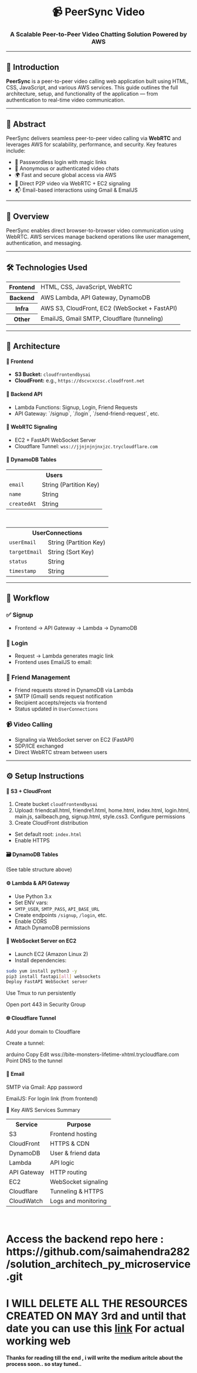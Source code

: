 <h1 align="center">📹 PeerSync Video</h1>
<h3 align="center">A Scalable Peer-to-Peer Video Chatting Solution Powered by AWS</h3>

---

## 📖 Introduction

**PeerSync** is a peer-to-peer video calling web application built using HTML, CSS, JavaScript, and various AWS services. This guide outlines the full architecture, setup, and functionality of the application — from authentication to real-time video communication.

---

## 📄 Abstract

PeerSync delivers seamless peer-to-peer video calling via **WebRTC** and leverages AWS for scalability, performance, and security. Key features include:

- 🔑 Passwordless login with magic links
- 👤 Anonymous or authenticated video chats
- 🌍 Fast and secure global access via AWS
- 📡 Direct P2P video via WebRTC + EC2 signaling
- 📬 Email-based interactions using Gmail & EmailJS

---

## 🚀 Overview

PeerSync enables direct browser-to-browser video communication using WebRTC. AWS services manage backend operations like user management, authentication, and messaging.

---

## 🛠️ Technologies Used

<table>
  <tr><th>Frontend</th><td>HTML, CSS, JavaScript, WebRTC</td></tr>
  <tr><th>Backend</th><td>AWS Lambda, API Gateway, DynamoDB</td></tr>
  <tr><th>Infra</th><td>AWS S3, CloudFront, EC2 (WebSocket + FastAPI)</td></tr>
  <tr><th>Other</th><td>EmailJS, Gmail SMTP, Cloudflare (tunneling)</td></tr>
</table>

---

## 🧱 Architecture

<h4>🔹 Frontend</h4>
<ul>
  <li><b>S3 Bucket:</b> <code>cloudfrontendbysai</code></li>
  <li><b>CloudFront:</b> e.g., <code>https://dscvcxccsc.cloudfront.net</code></li>
</ul>

<h4>🔹 Backend API</h4>
<ul>
  <li>Lambda Functions: Signup, Login, Friend Requests</li>
  <li>API Gateway: `/signup`, `/login`, `/send-friend-request`, etc.</li>
</ul>

<h4>🔹 WebRTC Signaling</h4>
<ul>
  <li>EC2 + FastAPI WebSocket Server</li>
  <li>Cloudflare Tunnel: <code>wss://jjnjnjnjnxjzc.trycloudflare.com</code></li>
</ul>

<h4>🔹 DynamoDB Tables</h4>

<table>
  <tr><th colspan="2">Users</th></tr>
  <tr><td><code>email</code></td><td>String (Partition Key)</td></tr>
  <tr><td><code>name</code></td><td>String</td></tr>
  <tr><td><code>createdAt</code></td><td>String</td></tr>
</table>

<br/>

<table>
  <tr><th colspan="2">UserConnections</th></tr>
  <tr><td><code>userEmail</code></td><td>String (Partition Key)</td></tr>
  <tr><td><code>targetEmail</code></td><td>String (Sort Key)</td></tr>
  <tr><td><code>status</code></td><td>String</td></tr>
  <tr><td><code>timestamp</code></td><td>String</td></tr>
</table>

---

## 🔄 Workflow

### ✅ Signup
- Frontend → API Gateway → Lambda → DynamoDB

### 🔐 Login
- Request → Lambda generates magic link
- Frontend uses EmailJS to email:

### 👥 Friend Management
- Friend requests stored in DynamoDB via Lambda
- SMTP (Gmail) sends request notification
- Recipient accepts/rejects via frontend
- Status updated in `UserConnections`

### 📹 Video Calling
- Signaling via WebSocket server on EC2 (FastAPI)
- SDP/ICE exchanged
- Direct WebRTC stream between users

---

## ⚙️ Setup Instructions

<h4>🧰 S3 + CloudFront</h4>

1. Create bucket `cloudfrontendbysai`
2. Upload:
friendcall.html, friendre1.html, home.html, index.html, login.html, main.js, sailbeach.png, signup.html, style.css3. Configure permissions
4. Create CloudFront distribution
- Set default root: `index.html`
- Enable HTTPS

<h4>🗃️ DynamoDB Tables</h4>
(See table structure above)

<h4>⚙️ Lambda & API Gateway</h4>

- Use Python 3.x
- Set ENV vars:
- `SMTP_USER`, `SMTP_PASS`, `API_BASE_URL`
- Create endpoints `/signup`, `/login`, etc.
- Enable CORS
- Attach DynamoDB permissions

<h4>💬 WebSocket Server on EC2</h4>

- Launch EC2 (Amazon Linux 2)
- Install dependencies:
```bash
sudo yum install python3 -y
pip3 install fastapi[all] websockets
Deploy FastAPI WebSocket server
```
Use Tmux to run persistently

Open port 443 in Security Group
<h4>🌐 Cloudflare Tunnel</h4>
Add your domain to Cloudflare

Create a tunnel:

arduino
Copy
Edit
wss://bite-monsters-lifetime-xhtml.trycloudflare.com
Point DNS to the tunnel

<h4>📧 Email</h4>
SMTP via Gmail: App password

EmailJS: For login link (from frontend)

🧰 Key AWS Services Summary
<table> <tr><th>Service</th><th>Purpose</th></tr> <tr><td>S3</td><td>Frontend hosting</td></tr> <tr><td>CloudFront</td><td>HTTPS & CDN</td></tr> <tr><td>DynamoDB</td><td>User & friend data</td></tr> <tr><td>Lambda</td><td>API logic</td></tr> <tr><td>API Gateway</td><td>HTTP routing</td></tr> <tr><td>EC2</td><td>WebSocket signaling</td></tr> <tr><td>Cloudflare</td><td>Tunneling & HTTPS</td></tr> <tr><td>CloudWatch</td><td>Logs and monitoring</td></tr> </table>
<br>
<h1>Access the backend repo here : https://github.com/saimahendra282/solution_architech_py_microservice.git</h1>
<h1> I WILL DELETE ALL THE RESOURCES CREATED ON MAY 3rd and until that date you can use this <a href="You can use it "> link</a> For actual working web</h1>
<h4>Thanks for reading till the end , i will write the medium aritcle about the process soon.. so stay tuned..</h4>
